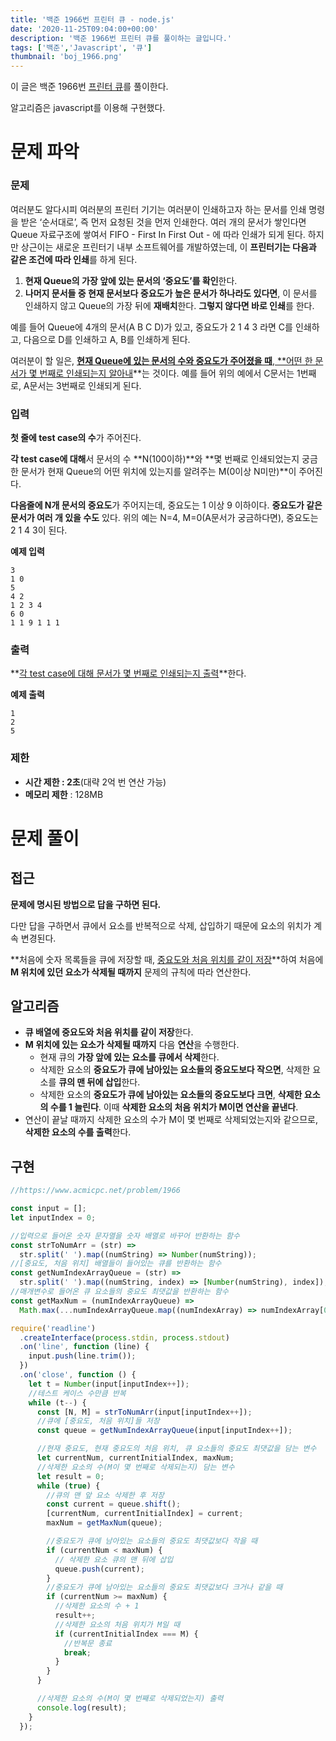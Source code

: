 ```yaml
---
title: '백준 1966번 프린터 큐 - node.js'
date: '2020-11-25T09:04:00+00:00'
description: '백준 1966번 프린터 큐를 풀이하는 글입니다.'
tags: ['백준','Javascript', '큐']
thumbnail: 'boj_1966.png'
---
```


이 글은 백준 1966번 [프린터 큐](https://www.acmicpc.net/problem/1966)를 풀이한다.

알고리즘은 javascript를 이용해 구현했다.

# 문제 파악

### 문제

여러분도 알다시피 여러분의 프린터 기기는 여러분이 인쇄하고자 하는 문서를 인쇄 명령을 받은 ‘순서대로’, 즉 먼저 요청된 것을 먼저 인쇄한다. 여러 개의 문서가 쌓인다면 Queue 자료구조에 쌓여서 FIFO - First In First Out - 에 따라 인쇄가 되게 된다. 하지만 상근이는 새로운 프린터기 내부 소프트웨어를 개발하였는데, 이 **프린터기는 다음과 같은 조건에 따라 인쇄**를 하게 된다.

1. **현재 Queue의 가장 앞에 있는 문서의 ‘중요도’를 확인**한다.
2. **나머지 문서들 중 현재 문서보다 중요도가 높은 문서가 하나라도 있다면**, 이 문서를 인쇄하지 않고 Queue의 가장 뒤에 **재배치**한다. **그렇지 않다면 바로 인쇄**를 한다.

예를 들어 Queue에 4개의 문서(A B C D)가 있고, 중요도가 2 1 4 3 라면 C를 인쇄하고, 다음으로 D를 인쇄하고 A, B를 인쇄하게 된다.

여러분이 할 일은, **<u>현재 Queue에 있는 문서의 수와 중요도가 주어졌을 때**, **어떤 한 문서가 몇 번째로 인쇄되는지 알아내</u>**는 것이다. 예를 들어 위의 예에서 C문서는 1번째로, A문서는 3번째로 인쇄되게 된다.

### 입력

**첫 줄에 test case의 수**가 주어진다.

**각 test case에 대해**서 문서의 수 **N(100이하)**와 **몇 번째로 인쇄되었는지 궁금한 문서가 현재 Queue의 어떤 위치에 있는지를 알려주는 M(0이상 N미만)**이 주어진다.

**다음줄에 N개 문서의 중요도**가 주어지는데, 중요도는 1 이상 9 이하이다. **중요도가 같은 문서가 여러 개 있을 수도** 있다. 위의 예는 N=4, M=0(A문서가 궁금하다면), 중요도는 2 1 4 3이 된다.

**예제 입력**

```
3
1 0
5
4 2
1 2 3 4
6 0
1 1 9 1 1 1
```

### 출력

**<u>각 test case에 대해 문서가 몇 번째로 인쇄되는지 출력</u>**한다.

**예제 출력**

```
1
2
5
```

### 제한

- **시간 제한 : 2초**(대략 2억 번 연산 가능)
- **메모리 제한** : 128MB

# 문제 풀이

## 접근

**문제에 명시된 방법으로 답을 구하면 된다.**

다만 답을 구하면서 큐에서 요소를 반복적으로 삭제, 삽입하기 때문에 요소의 위치가 계속 변경된다.

**처음에 숫자 목록들을 큐에 저장할 때, <u>중요도와 처음 위치를 같이 저장</u>**하여 처음에 **M 위치에 있던 요소가 삭제될 때까지** 문제의 규칙에 따라 연산한다.

## 알고리즘

- **큐 배열에 중요도와 처음 위치를 같이 저장**한다.
- **M 위치에 있는 요소가 삭제될 때까지** 다음 **연산**을 수행한다.
  - 현재 큐의 **가장 앞에 있는 요소를 큐에서 삭제**한다.
  - 삭제한 요소의 **중요도가 큐에 남아있는 요소들의 중요도보다 작으면**, 삭제한 요소를 **큐의 맨 뒤에 삽입**한다.
  - 삭제한 요소의 **중요도가 큐에 남아있는 요소들의 중요도보다 크면**, **삭제한 요소의 수를 1 늘린다**. 이때 **삭제한 요소의 처음 위치가 M이면 연산을 끝낸다**.
- 연산이 끝날 때까지 삭제한 요소의 수가 M이 몇 번째로 삭제되었는지와 같으므로, **삭제한 요소의 수를 출력**한다.

## 구현

```javascript
//https://www.acmicpc.net/problem/1966

const input = [];
let inputIndex = 0;

//입력으로 들어온 숫자 문자열을 숫자 배열로 바꾸어 반환하는 함수
const strToNumArr = (str) =>
  str.split(' ').map((numString) => Number(numString));
//[중요도, 처음 위치] 배열들이 들어있는 큐를 반환하는 함수
const getNumIndexArrayQueue = (str) =>
  str.split(' ').map((numString, index) => [Number(numString), index]);
//매개변수로 들어온 큐 요소들의 중요도 최댓값을 반환하는 함수
const getMaxNum = (numIndexArrayQueue) =>
  Math.max(...numIndexArrayQueue.map((numIndexArray) => numIndexArray[0]));

require('readline')
  .createInterface(process.stdin, process.stdout)
  .on('line', function (line) {
    input.push(line.trim());
  })
  .on('close', function () {
    let t = Number(input[inputIndex++]);
    //테스트 케이스 수만큼 반복
    while (t--) {
      const [N, M] = strToNumArr(input[inputIndex++]);
      //큐에 [중요도, 처음 위치]들 저장
      const queue = getNumIndexArrayQueue(input[inputIndex++]);

      //현재 중요도, 현재 중요도의 처음 위치, 큐 요소들의 중요도 최댓값을 담는 변수
      let currentNum, currentInitialIndex, maxNum;
      //삭제한 요소의 수(M이 몇 번째로 삭제되는지) 담는 변수
      let result = 0;
      while (true) {
        //큐의 맨 앞 요소 삭제한 후 저장
        const current = queue.shift();
        [currentNum, currentInitialIndex] = current;
        maxNum = getMaxNum(queue);

        //중요도가 큐에 남아있는 요소들의 중요도 최댓값보다 작을 때
        if (currentNum < maxNum) {
          // 삭제한 요소 큐의 맨 뒤에 삽입
          queue.push(current);
        }
        //중요도가 큐에 남아있는 요소들의 중요도 최댓값보다 크거나 같을 때
        if (currentNum >= maxNum) {
          //삭제한 요소의 수 + 1
          result++;
          //삭제한 요소의 처음 위치가 M일 때
          if (currentInitialIndex === M) {
            //반복문 종료
            break;
          }
        }
      }

      //삭제한 요소의 수(M이 몇 번째로 삭제되었는지) 출력
      console.log(result);
    }
  });
```
